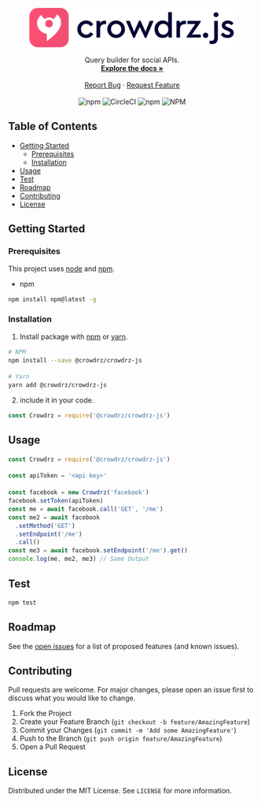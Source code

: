  <!-- PROJECT LOGO -->
<p align="center">
  <a href="https://github.com/crowdrz/crowdrz-js">
    <img src="ressources/logo-js.png" alt="Logo" height="80">
  </a>
  <p align="center">
    Query builder for social APIs.
    <br />
    <a href="https://github.com/crowdrz/crowdrz-js"><strong>Explore the docs »</strong></a>
    <br />
    <br />
    <a href="https://github.com/crowdrz/crowdrz-js/issues">Report Bug</a>
    ·
    <a href="https://github.com/crowdrz/crowdrz-js/issues">Request Feature</a>
    <br />
    <br />
    <img src="https://img.shields.io/npm/v/@crowdrz/crowdrz-js" alt="npm">
    <img src="https://img.shields.io/circleci/build/github/crowdrz/crowdrz-js/master" alt="CircleCI">
    <img alt="npm" src="https://img.shields.io/npm/dt/@crowdrz/crowdrz-js">
    <img src="https://img.shields.io/npm/l/@crowdrz/crowdrz-js" alt="NPM">
  </p>

</p>

<!-- TABLE OF CONTENTS -->

## Table of Contents

- [Getting Started](#getting-started)
  - [Prerequisites](#prerequisites)
  - [Installation](#installation)
- [Usage](#usage)
- [Test](#test)
- [Roadmap](#roadmap)
- [Contributing](#contributing)
- [License](#license)

## Getting Started

### Prerequisites

This project uses [node](http://nodejs.org/) and [npm](https://npmjs.com/).

- npm

```bash
npm install npm@latest -g
```

### Installation

1. Install package with [npm](https://npmjs.com/) or [yarn](https://yarnpkg.com).

```bash
# NPM
npm install --save @crowdrz/crowdrz-js

# Yarn
yarn add @crowdrz/crowdrz-js
```

2. include it in your code.

```javascript
const Crowdrz = require('@crowdrz/crowdrz-js')
```

## Usage

```javascript
const Crowdrz = require('@crowdrz/crowdrz-js')

const apiToken = '<api key>'

const facebook = new Crowdrz('facebook')
facebook.setToken(apiToken)
const me = await facebook.call('GET', '/me')
const me2 = await facebook
  .setMethod('GET')
  .setEndpoint('/me')
  .call()
const me3 = await facebook.setEndpoint('/me').get()
console.log(me, me2, me3) // Same Output
```

## Test

```bash
npm test
```

<!-- ROADMAP -->

## Roadmap

See the [open issues](https://github.com/crowdrz/crowdrz-js/issues) for a list of proposed features (and known issues).

## Contributing

Pull requests are welcome. For major changes, please open an issue first to discuss what you would like to change.

1. Fork the Project
2. Create your Feature Branch (`git checkout -b feature/AmazingFeature`)
3. Commit your Changes (`git commit -m 'Add some AmazingFeature'`)
4. Push to the Branch (`git push origin feature/AmazingFeature`)
5. Open a Pull Request

## License

Distributed under the MIT License. See `LICENSE` for more information.
